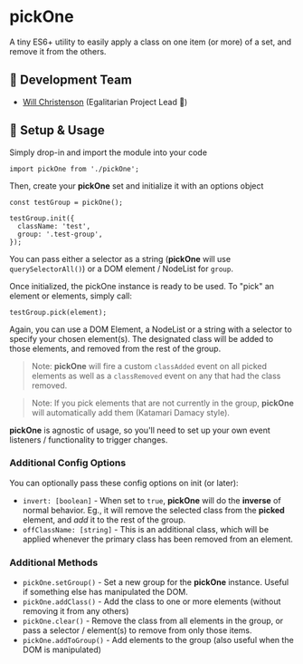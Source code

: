 # pickOne
A tiny ES6+ utility to easily apply a class on one item (or more) of a set, and remove it from the others.

## :floppy_disk: Development Team
- [Will Christenson](https://github.com/MrSpecific) (Egalitarian Project Lead :unicorn:)

## :wrench: Setup & Usage
Simply drop-in and import the module into your code
```
import pickOne from './pickOne';
```

Then, create your **pickOne** set and initialize it with an options object
```
const testGroup = pickOne();

testGroup.init({
  className: 'test',
  group: '.test-group',
});
```

You can pass either a selector as a string (**pickOne** will use `querySelectorAll()`) or a DOM element / NodeList for `group`.

Once initialized, the pickOne instance is ready to be used.
To "pick" an element or elements, simply call:
```
testGroup.pick(element);
```
Again, you can use a DOM Element, a NodeList or a string with a selector to specify your chosen element(s). The designated class will be added to those elements, and removed from the rest of the group.

> Note: **pickOne** will fire a custom `classAdded` event on all picked elements as well as a `classRemoved` event on any that had the class removed.

> Note: If you pick elements that are not currently in the group, **pickOne** will automatically add them (Katamari Damacy style).

**pickOne** is agnostic of usage, so you'll need to set up your own event listeners / functionality to trigger changes.

### Additional Config Options
You can optionally pass these config options on init (or later):
- `invert: [boolean]` - When set to `true`, **pickOne** will do the __inverse__ of normal behavior. Eg., it will remove the selected class from the __picked__ element, and *add* it to the rest of the group.
- `offClassName: [string]` - This is an additional class, which will be applied whenever the primary class has been removed from an element.

### Additional Methods
- `pickOne.setGroup()` - Set a new group for the **pickOne** instance. Useful if something else has manipulated the DOM.
- `pickOne.addClass()` - Add the class to one or more elements (without removing it from any others)
- `pickOne.clear()` - Remove the class from all elements in the group, or pass a selector / element(s) to remove from only those items.
- `pickOne.addToGroup()` - Add elements to the group (also useful when the DOM is manipulated)
